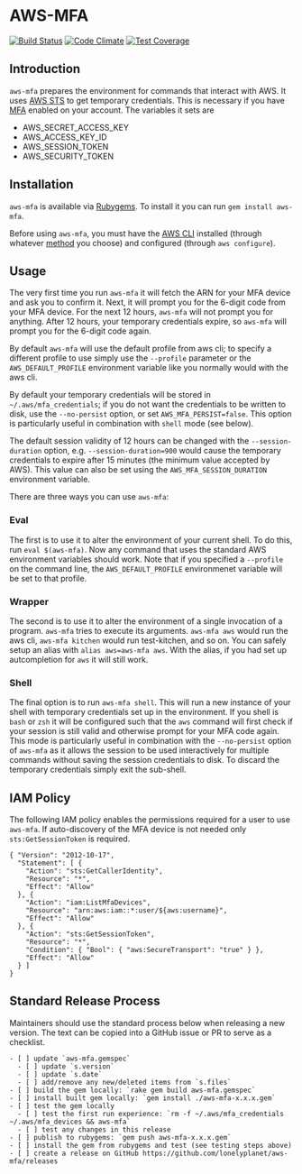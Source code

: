 # AWS-MFA

[![Build Status](https://travis-ci.org/lonelyplanet/aws-mfa.svg)](https://travis-ci.org/lonelyplanet/aws-mfa)
[![Code Climate](https://codeclimate.com/repos/542b7941e30ba06a6101ef2b/badges/25d9c28493f8b29398d0/gpa.svg)](https://codeclimate.com/repos/542b7941e30ba06a6101ef2b/feed)
[![Test Coverage](https://codeclimate.com/repos/542b7941e30ba06a6101ef2b/badges/25d9c28493f8b29398d0/coverage.svg)](https://codeclimate.com/repos/542b7941e30ba06a6101ef2b/feed)

## Introduction

`aws-mfa` prepares the environment for commands that interact with AWS. It uses [AWS STS](http://docs.aws.amazon.com/cli/latest/reference/sts/index.html) to get temporary credentials. This is necessary if you have [MFA](https://aws.amazon.com/iam/details/mfa/) enabled on your account. The variables it sets are 

* AWS_SECRET_ACCESS_KEY
* AWS_ACCESS_KEY_ID
* AWS_SESSION_TOKEN
* AWS_SECURITY_TOKEN

## Installation

`aws-mfa` is available via [Rubygems](https://rubygems.org/gems/aws-mfa). To install it you can run `gem install aws-mfa`.

Before using `aws-mfa`, you must have the [AWS CLI](https://aws.amazon.com/cli/) installed (through whatever [method](http://docs.aws.amazon.com/cli/latest/userguide/installing.html) you choose) and configured (through `aws configure`).

## Usage

The very first time you run `aws-mfa` it will fetch the ARN for your MFA device and ask you to confirm it. Next, it will prompt you for the 6-digit code from your MFA device. For the next 12 hours, `aws-mfa` will not prompt you for anything. After 12 hours, your temporary credentials expire, so `aws-mfa` will prompt you for the 6-digit code again.

By default `aws-mfa` will use the default profile from aws cli; to specify a different profile to use simply use the `--profile` parameter or the `AWS_DEFAULT_PROFILE` environment variable like you normally would with the aws cli.

By default your temporary credentials will be stored in `~/.aws/mfa_credentials`; if you do not want the credentials to be written to disk, use the `--no-persist` option, or set `AWS_MFA_PERSIST=false`. This option is particularly useful in combination with `shell` mode (see below).

The default session validity of 12 hours can be changed with the `--session-duration` option, e.g. `--session-duration=900` would cause the temporary credentials to expire after 15 minutes (the minimum value accepted by AWS). This value can also be set using the `AWS_MFA_SESSION_DURATION` environment variable.

There are three ways you can use `aws-mfa`:

### Eval

The first is to use it to alter the environment of your current shell. To do this, run `eval $(aws-mfa)`. Now any command that uses the standard AWS environment variables should work. Note that if you specified a `--profile` on the command line, the `AWS_DEFAULT_PROFILE` environmenet variable will be set to that profile.

### Wrapper

The second is to use it to alter the environment of a single invocation of a program. `aws-mfa` tries to execute its arguments. `aws-mfa aws` would run the aws cli, `aws-mfa kitchen` would run test-kitchen, and so on. You can safely setup an alias with `alias aws=aws-mfa aws`. With the alias, if you had set up autcompletion for `aws` it will still work.

### Shell

The final option is to run `aws-mfa shell`. This will run a new instance of your shell with temporary credentials set up in the environment. If you shell is `bash` or `zsh` it will be configured such that the `aws` command will first check if your session is still valid and otherwise prompt for your MFA code again. This mode is particularly useful in combination with the `--no-persist` option of `aws-mfa` as it allows the session to be used interactively for multiple commands without saving the session credentials to disk. To discard the temporary credentials simply exit the sub-shell.


## IAM Policy

The following IAM policy enables the permissions required for a user to use `aws-mfa`. If auto-discovery of the MFA device is not needed only `sts:GetSessionToken` is required.

```
{ "Version": "2012-10-17",
  "Statement": [ {
    "Action": "sts:GetCallerIdentity",
    "Resource": "*",
    "Effect": "Allow"
  }, {
    "Action": "iam:ListMfaDevices",
    "Resource": "arn:aws:iam::*:user/${aws:username}",
    "Effect": "Allow"
  }, {
    "Action": "sts:GetSessionToken",
    "Resource": "*",
    "Condition": { "Bool": { "aws:SecureTransport": "true" } },
    "Effect": "Allow"
  } ]
}
```

## Standard Release Process

Maintainers should use the standard process below when releasing a new version. The text can be copied into a GitHub issue or PR to serve as a checklist.

```
- [ ] update `aws-mfa.gemspec`
  - [ ] update `s.version`
  - [ ] update `s.date`
  - [ ] add/remove any new/deleted items from `s.files`
- [ ] build the gem locally: `rake gem build aws-mfa.gemspec`
- [ ] install built gem locally: `gem install ./aws-mfa-x.x.x.gem`
- [ ] test the gem locally
  - [ ] test the first run experience: `rm -f ~/.aws/mfa_credentials ~/.aws/mfa_devices && aws-mfa`
  - [ ] test any changes in this release
- [ ] publish to rubygems: `gem push aws-mfa-x.x.x.gem`
- [ ] install the gem from rubygems and test (see testing steps above)
- [ ] create a release on GitHub https://github.com/lonelyplanet/aws-mfa/releases
```
